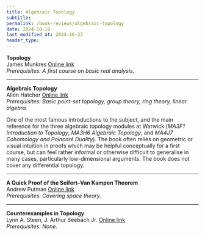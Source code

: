 ```yaml
---
title: Algebraic Topology
subtitle: 
permalink: /book-reviews/algebraic-topology
date: 2024-10-19
last_modified_at: 2024-10-23
header_type:
---
```


<p class="line-height: 10%">
    <strong>Topology</strong>
    <br/>
    <span class="text-muted">James Munkres</span>
    <a href="https://people.math.ethz.ch/~dkosanovic/24-FS/Munkres-Topology.pdf">Online link</a>
    <br/>
    <span class="text-muted"><i>Prerequisites: A first course on basic real analysis.</i></span>
</p>

---

<p class="line-height: 10%">
    <strong>Algebraic Topology</strong>
    <br/>
    <span class="text-muted">Allen Hatcher</span>
    <a href="https://pi.math.cornell.edu/~hatcher/AT/ATpage.html">Online link</a>
    <br/>
    <span class="text-muted"><i>Prerequisites: Basic point-set topology, group theory, ring theory, linear algebra.</i></span>
</p>

One of the most famous introductions to the subject, and the main reference for the three algebraic topology modules at Warwick (*MA3F1 Introduction to Topology*, *MA3H6 Algebraic Topology*, and *MA4J7 Cohomology and Poincaré Duality*). The book often relies on geometric or visual intuition in proofs which may be helpful conceptually for a first course, but can feel rather informal or otherwise difficult to generalise in many cases, particularly low-dimensional arguments. The book does not cover any differential topology.

---

<p class="line-height: 10%">
    <strong>A Quick Proof of the Seifert–Van Kampen Theorem</strong>
    <br/>
    <span class="text-muted">Andrew Putman</span>
    <a href="https://www3.nd.edu/~andyp/notes/SeifertVanKampen.pdf">Online link</a>
    <br/>
    <span class="text-muted"><i>Prerequisites: Covering space theory.</i></span>
</p>

---

<p class="line-height: 10%">
    <strong>Counterexamples in Topology</strong>
    <br/>
    <span class="text-muted">Lynn A. Steen, J. Arthur Seebach Jr.</span>
    <a href="https://editorialdinosaurio.wordpress.com/wp-content/uploads/2012/03/counterexamples_in_topology_-_l-_steen__j-_seebach__1970__ww.pdf">Online link</a>
    <br/>
    <span class="text-muted"><i>Prerequisites: None.</i></span>
</p>